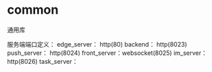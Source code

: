 # common
通用库

服务端端口定义：
edge_server： http(80)
backend：     http(8023)
push_server： http(8024)
front_server：websocket(8025)
im_server：   http(8026)
task_server：